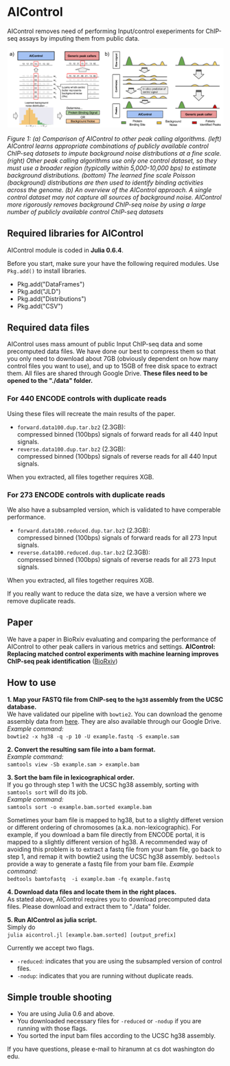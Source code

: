 # AIControl

AIControl removes need of performing Input/control exeperiments for ChIP-seq assays by imputing them from public data.

![alt text](images/concept.png)

*Figure 1: (a) Comparison of AIControl to other peak calling algorithms. (left) AIControl
learns appropriate combinations of publicly available control ChIP-seq datasets to impute background
noise distributions at a fine scale. (right) Other peak calling algorithms use only one
control dataset, so they must use a broader region (typically within 5,000-10,000 bps) to estimate
background distributions. (bottom) The learned fine scale Poisson (background) distributions are
then used to identify binding activities across the genome. (b) An overview of the AIControl
approach. A single control dataset may not capture all sources of background noise. AIControl
more rigorously removes background ChIP-seq noise by using a large number of publicly available
control ChIP-seq datasets*

## Required libraries for AIControl

AIControl module is coded in **Julia 0.6.4**.

Before you start, make sure your have the following required modules.
Use `Pkg.add()` to install libraries.
- Pkg.add("DataFrames")
- Pkg.add("JLD")
- Pkg.add("Distributions")
- Pkg.add("CSV")

## Required data files
AIControl uses mass amount of public Input ChIP-seq data and some precomputed data files. We have done our best to compress them so that you only need to download about 7GB (obviously dependent on how many control files you want to use), and up to 15GB of free disk space to extract them. All files are shared through Google Drive. **These files need to be opened to the "./data" folder.**

### For 440 ENCODE controls with duplicate reads
Using these files will recreate the main results of the paper. 
- `forward.data100.dup.tar.bz2` (2.3GB):   
compressed binned (100bps) signals of forward reads for all 440 Input signals.
- `reverse.data100.dup.tar.bz2` (2.3GB):  
compressed binned (100bps) signals of reverse reads for all 440 Input signals.

When you extracted, all files together requires XGB. 

### For 273 ENCODE controls with duplicate reads
We also have a subsampled version, which is validated to have comperable performance. 
- `forward.data100.reduced.dup.tar.bz2` (2.3GB):   
compressed binned (100bps) signals of forward reads for all 273 Input signals.
- `reverse.data100.reduced.dup.tar.bz2` (2.3GB):  
compressed binned (100bps) signals of reverse reads for all 273 Input signals.

When you extracted, all files together requires XGB. 

If you really want to reduce the data size, we have a version where we remove duplicate reads.

## Paper
We have a paper in BioRxiv evaluating and comparing the performance of AIControl to other peak callers in various metrics and settings. **AIControl:  Replacing matched control experiments with machine learning improves ChIP-seq peak identification** ([BioRxiv](https://www.biorxiv.org/content/early/2018/03/08/278762?rss=1))

## How to use

**1. Map your FASTQ file from ChIP-seq to the `hg38` assembly from the UCSC database.**  
   We have validated our pipeline with `bowtie2`. You can download the genome assembly data from [here](http://hgdownload.soe.ucsc.edu/goldenPath/hg38/bigZips/hg38.fa.gz). They are also available through our Google Drive.
   *Example command:*  
   `bowtie2 -x hg38 -q -p 10 -U example.fastq -S example.sam`  
   
**2. Convert the resulting sam file into a bam format.**  
*Example command:*  
`samtools view -Sb example.sam > example.bam`  
   
**3. Sort the bam file in lexicographical order.**  
   If you go through step 1 with the UCSC hg38 assembly, sorting with `samtools sort` will do its job.  
   *Example command:*  
   `samtools sort -o example.bam.sorted example.bam`  
   
   Sometimes your bam file is mapped to hg38, but to a slightly differet version or different ordering of chromosomes (a.k.a. non-lexicographic). For example, if you download a bam file directly from ENCODE portal, it is mapped to a slightly different version of hg38. A recommended way of avoiding this problem is to extract a fastq file from your bam file, go back to step 1, and remap it with bowtie2 using the UCSC hg38 assembly. `bedtools` provide a way to generate a fastq file from your bam file.
   *Example command:*  
   `bedtools bamtofastq  -i example.bam -fq example.fastq`  
   
**4. Download data files and locate them in the right places.**  
As stated above, AIControl requires you to download precomputed data files. Please download and extract them to "./data" folder.  

**5. Run AIControl as julia script.**  
Simply do  
`julia aicontrol.jl [example.bam.sorted] [output_prefix]`

Currently we accept two flags. 
- `-reduced`: indicates that you are using the subsampled version of control files.
- `-nodup`: indicates that you are running without duplicate reads.

## Simple trouble shooting
- You are using Julia 0.6 and above.
- You downloaded necessary files for `-reduced` or `-nodup` if you are running with those flags.
- You sorted the input bam files according to the UCSC hg38 assembly.  

If you have questions, please e-mail to hiranumn at cs dot washington do edu.

